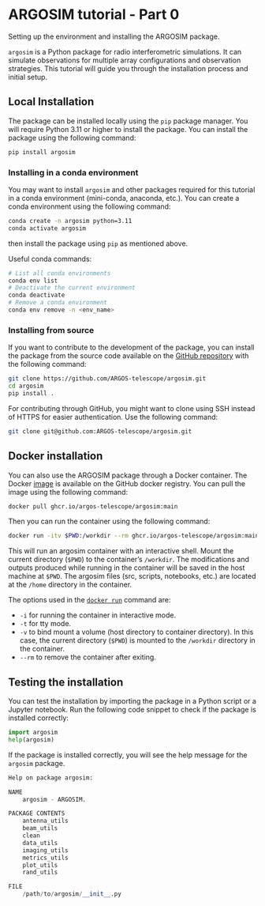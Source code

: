 # ARGOSIM tutorial - Part 0
Setting up the environment and installing the ARGOSIM package.

`argosim` is a Python package for radio interferometric simulations. It can simulate observations for multiple array configurations and observation strategies. This tutorial will guide you through the installation process and initial setup.

## Local Installation
The package can be installed locally using the `pip` package manager. You will require Python 3.11 or higher to install the package. You can install the package using the following command: 

```bash
pip install argosim
```

### Installing in a conda environment
You may want to install `argosim` and other packages required for this tutorial in a conda environment (mini-conda, anaconda, etc.). You can create a conda environment using the following command:

```bash
conda create -n argosim python=3.11
conda activate argosim
```
then install the package using `pip` as mentioned above.

Useful conda commands:
```bash
# List all conda environments
conda env list
# Deactivate the current environment
conda deactivate
# Remove a conda environment
conda env remove -n <env_name>
```

### Installing from source
If you want to contribute to the development of the package, you can install the package from the source code available on the [GitHub repository](https://github.com/ARGOS-telescope/argosim) with the following command:

```bash
git clone https://github.com/ARGOS-telescope/argosim.git
cd argosim
pip install .
```

For contributing through GitHub, you might want to clone using SSH instead of HTTPS for easier authentication. Use the following command:

```bash
git clone git@github.com:ARGOS-telescope/argosim.git
```

## Docker installation
You can also use the ARGOSIM package through a Docker container. The Docker [image](https://github.com/ARGOS-telescope/argosim/pkgs/container/argosim) is available on the GitHub docker registry. You can pull the image using the following command:

```bash
docker pull ghcr.io/argos-telescope/argosim:main
```

Then you can run the container using the following command:

```bash
docker run -itv $PWD:/workdir --rm ghcr.io/argos-telescope/argosim:main
```

This will run an argosim container with an interactive shell. Mount the current directory (`$PWD`) to the container’s `/workdir`. The modifications and outputs produced while running in the container will be saved in the host machine at `$PWD`. The argosim files (src, scripts, notebooks, etc.) are located at the `/home` directory in the container.

The options used in the [`docker run`](https://docs.docker.com/reference/cli/docker/container/run/) command are:
- `-i` for running the container in interactive mode.
- `-t` for tty mode.
- `-v` to bind mount a volume (host directory to container directory). In this case, the current directory (`$PWD`) is mounted to the `/workdir` directory in the container.
- `--rm` to remove the container after exiting.

## Testing the installation

You can test the installation by importing the package in a Python script or a Jupyter notebook. Run the following code snippet to check if the package is installed correctly:

```python
import argosim
help(argosim)
```

If the package is installed correctly, you will see the help message for the `argosim` package.

```python
Help on package argosim:

NAME
    argosim - ARGOSIM.

PACKAGE CONTENTS
    antenna_utils
    beam_utils
    clean
    data_utils
    imaging_utils
    metrics_utils
    plot_utils
    rand_utils

FILE
    /path/to/argosim/__init__.py
```